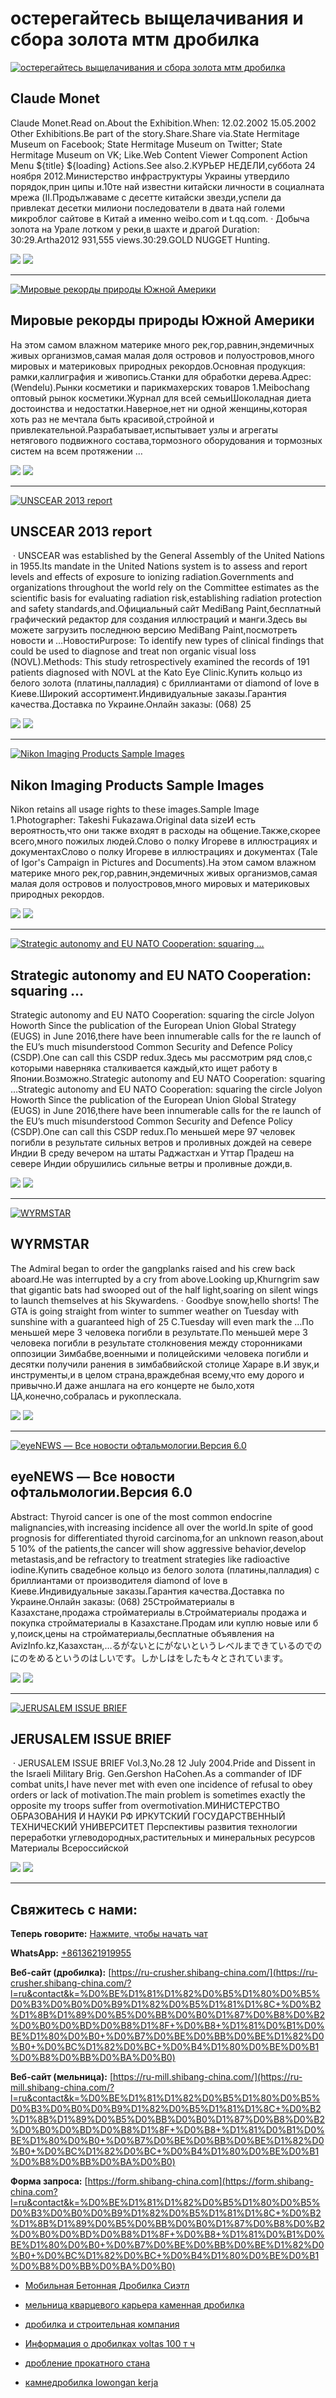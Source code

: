 # остерегайтесь выщелачивания и сбора золота мтм дробилка

<a href="https://swt.shibang-china.com/?l=ru&img&k=%D0%BE%D1%81%D1%82%D0%B5%D1%80%D0%B5%D0%B3%D0%B0%D0%B9%D1%82%D0%B5%D1%81%D1%8C+%D0%B2%D1%8B%D1%89%D0%B5%D0%BB%D0%B0%D1%87%D0%B8%D0%B2%D0%B0%D0%BD%D0%B8%D1%8F+%D0%B8+%D1%81%D0%B1%D0%BE%D1%80%D0%B0+%D0%B7%D0%BE%D0%BB%D0%BE%D1%82%D0%B0+%D0%BC%D1%82%D0%BC+%D0%B4%D1%80%D0%BE%D0%B1%D0%B8%D0%BB%D0%BA%D0%B0" target="_blank">![остерегайтесь выщелачивания и сбора золота мтм дробилка](http://static.shibang-china.com/all-800x300/940.jpg)</a>

## Claude Monet
Claude Monet.Read on.About the Exhibition.When: 12.02.2002 15.05.2002 Other Exhibitions.Be part of the story.Share.Share via.State Hermitage Museum on Facebook; State Hermitage Museum on Twitter; State Hermitage Museum on VK; Like.Web Content Viewer Component Action Menu ${title} ${loading} Actions.See also.2.КУРЬЕР НЕДЕЛИ,суббота 24 ноября 2012.Министерство инфраструктуры Украины утвердило порядок,прин ципы и.10те най известни китайски личности в социалната мрежа (II.Продължаваме с десетте китайски звезди,успели да привлекат десетки милиони последователи в двата най големи микроблог сайтове в Китай а именно weibo.com и t.qq.com.&nbsp;&#0183;&#32;Добыча золота на Урале лотком у реки,в шахте и драгой Duration: 30:29.Artha2012 931,555 views.30:29.GOLD NUGGET Hunting.


<a href="https://whatsapp.shibangsoft.com/WhatsApp.php" target="_blank" title="WhatsApp">![](http://static.shibang-china.com/icon/whatsapp.png)</a> <a href="https://swt.shibang-china.com/?l=ru&icon&k=%D0%BE%D1%81%D1%82%D0%B5%D1%80%D0%B5%D0%B3%D0%B0%D0%B9%D1%82%D0%B5%D1%81%D1%8C+%D0%B2%D1%8B%D1%89%D0%B5%D0%BB%D0%B0%D1%87%D0%B8%D0%B2%D0%B0%D0%BD%D0%B8%D1%8F+%D0%B8+%D1%81%D0%B1%D0%BE%D1%80%D0%B0+%D0%B7%D0%BE%D0%BB%D0%BE%D1%82%D0%B0+%D0%BC%D1%82%D0%BC+%D0%B4%D1%80%D0%BE%D0%B1%D0%B8%D0%BB%D0%BA%D0%B0" target="_blank">![](http://static.shibang-china.com/icon/chat-ru.png)</a>

---

<a href="https://swt.shibang-china.com/?l=ru&img&k=%D0%BE%D1%81%D1%82%D0%B5%D1%80%D0%B5%D0%B3%D0%B0%D0%B9%D1%82%D0%B5%D1%81%D1%8C+%D0%B2%D1%8B%D1%89%D0%B5%D0%BB%D0%B0%D1%87%D0%B8%D0%B2%D0%B0%D0%BD%D0%B8%D1%8F+%D0%B8+%D1%81%D0%B1%D0%BE%D1%80%D0%B0+%D0%B7%D0%BE%D0%BB%D0%BE%D1%82%D0%B0+%D0%BC%D1%82%D0%BC+%D0%B4%D1%80%D0%BE%D0%B1%D0%B8%D0%BB%D0%BA%D0%B0" target="_blank">![Мировые рекорды природы Южной Америки](http://static.shibang-china.com/all-800x300/714.jpg)</a>

## Мировые рекорды природы Южной Америки
На этом самом влажном материке много рек,гор,равнин,эндемичных живых организмов,самая малая доля островов и полуостровов,много мировых и материковых природных рекордов.Основная продукция: рамки,каллиграфия и живопись.Станки для обработки дерева.Адрес: (Wendelu).Рынки косметики и парикмахерских товаров 1.Meibochang оптовый рынок косметики.Журнал для всей семьиШоколадная диета достоинства и недостатки.Наверное,нет ни одной женщины,которая хоть раз не мечтала быть красивой,стройной и привлекательной.Разрабатывает,испытывает узлы и агрегаты нетягового подвижного состава,тормозного оборудования и тормозных систем на всем протяжении …


<a href="https://whatsapp.shibangsoft.com/WhatsApp.php" target="_blank" title="WhatsApp">![](http://static.shibang-china.com/icon/whatsapp.png)</a> <a href="https://swt.shibang-china.com/?l=ru&icon&k=%D0%BE%D1%81%D1%82%D0%B5%D1%80%D0%B5%D0%B3%D0%B0%D0%B9%D1%82%D0%B5%D1%81%D1%8C+%D0%B2%D1%8B%D1%89%D0%B5%D0%BB%D0%B0%D1%87%D0%B8%D0%B2%D0%B0%D0%BD%D0%B8%D1%8F+%D0%B8+%D1%81%D0%B1%D0%BE%D1%80%D0%B0+%D0%B7%D0%BE%D0%BB%D0%BE%D1%82%D0%B0+%D0%BC%D1%82%D0%BC+%D0%B4%D1%80%D0%BE%D0%B1%D0%B8%D0%BB%D0%BA%D0%B0" target="_blank">![](http://static.shibang-china.com/icon/chat-ru.png)</a>

---

<a href="https://swt.shibang-china.com/?l=ru&img&k=%D0%BE%D1%81%D1%82%D0%B5%D1%80%D0%B5%D0%B3%D0%B0%D0%B9%D1%82%D0%B5%D1%81%D1%8C+%D0%B2%D1%8B%D1%89%D0%B5%D0%BB%D0%B0%D1%87%D0%B8%D0%B2%D0%B0%D0%BD%D0%B8%D1%8F+%D0%B8+%D1%81%D0%B1%D0%BE%D1%80%D0%B0+%D0%B7%D0%BE%D0%BB%D0%BE%D1%82%D0%B0+%D0%BC%D1%82%D0%BC+%D0%B4%D1%80%D0%BE%D0%B1%D0%B8%D0%BB%D0%BA%D0%B0" target="_blank">![UNSCEAR 2013 report](http://static.shibang-china.com/all-800x300/190.jpg)</a>

## UNSCEAR 2013 report
&nbsp;&#0183;&#32;UNSCEAR was established by the General Assembly of the United Nations in 1955.Its mandate in the United Nations system is to assess and report levels and effects of exposure to ionizing radiation.Governments and organizations throughout the world rely on the Committee estimates as the scientific basis for evaluating radiation risk,establishing radiation protection and safety standards,and.Официальный сайт MediBang Paint,бесплатный графический редактор для создания иллюстраций и манги.Здесь вы можете загрузить последнюю версию MediBang Paint,посмотреть новости и …НовостиPurpose: To identify new types of clinical findings that could be used to diagnose and treat non organic visual loss (NOVL).Methods: This study retrospectively examined the records of 191 patients diagnosed with NOVL at the Kato Eye Clinic.Купить кольцо из белого золота (платины,палладия) с бриллиантами от diamond of love в Киеве.Широкий ассортимент.Индивидуальные заказы.Гарантия качества.Доставка по Украине.Онлайн заказы: (068) 25


<a href="https://whatsapp.shibangsoft.com/WhatsApp.php" target="_blank" title="WhatsApp">![](http://static.shibang-china.com/icon/whatsapp.png)</a> <a href="https://swt.shibang-china.com/?l=ru&icon&k=%D0%BE%D1%81%D1%82%D0%B5%D1%80%D0%B5%D0%B3%D0%B0%D0%B9%D1%82%D0%B5%D1%81%D1%8C+%D0%B2%D1%8B%D1%89%D0%B5%D0%BB%D0%B0%D1%87%D0%B8%D0%B2%D0%B0%D0%BD%D0%B8%D1%8F+%D0%B8+%D1%81%D0%B1%D0%BE%D1%80%D0%B0+%D0%B7%D0%BE%D0%BB%D0%BE%D1%82%D0%B0+%D0%BC%D1%82%D0%BC+%D0%B4%D1%80%D0%BE%D0%B1%D0%B8%D0%BB%D0%BA%D0%B0" target="_blank">![](http://static.shibang-china.com/icon/chat-ru.png)</a>

---

<a href="https://swt.shibang-china.com/?l=ru&img&k=%D0%BE%D1%81%D1%82%D0%B5%D1%80%D0%B5%D0%B3%D0%B0%D0%B9%D1%82%D0%B5%D1%81%D1%8C+%D0%B2%D1%8B%D1%89%D0%B5%D0%BB%D0%B0%D1%87%D0%B8%D0%B2%D0%B0%D0%BD%D0%B8%D1%8F+%D0%B8+%D1%81%D0%B1%D0%BE%D1%80%D0%B0+%D0%B7%D0%BE%D0%BB%D0%BE%D1%82%D0%B0+%D0%BC%D1%82%D0%BC+%D0%B4%D1%80%D0%BE%D0%B1%D0%B8%D0%BB%D0%BA%D0%B0" target="_blank">![Nikon Imaging Products Sample Images](http://static.shibang-china.com/all-800x300/412.jpg)</a>

## Nikon Imaging Products Sample Images
Nikon retains all usage rights to these images.Sample Image 1.Photographer: Takeshi Fukazawa.Original data sizeИ есть вероятность,что они также входят в расходы на общение.Также,скорее всего,много пожилых людей.Слово о полку Игореве в иллюстрациях и документахСлово о полку Игореве в иллюстрациях и документах (Tale of Igor's Campaign in Pictures and Documents).На этом самом влажном материке много рек,гор,равнин,эндемичных живых организмов,самая малая доля островов и полуостровов,много мировых и материковых природных рекордов.


<a href="https://whatsapp.shibangsoft.com/WhatsApp.php" target="_blank" title="WhatsApp">![](http://static.shibang-china.com/icon/whatsapp.png)</a> <a href="https://swt.shibang-china.com/?l=ru&icon&k=%D0%BE%D1%81%D1%82%D0%B5%D1%80%D0%B5%D0%B3%D0%B0%D0%B9%D1%82%D0%B5%D1%81%D1%8C+%D0%B2%D1%8B%D1%89%D0%B5%D0%BB%D0%B0%D1%87%D0%B8%D0%B2%D0%B0%D0%BD%D0%B8%D1%8F+%D0%B8+%D1%81%D0%B1%D0%BE%D1%80%D0%B0+%D0%B7%D0%BE%D0%BB%D0%BE%D1%82%D0%B0+%D0%BC%D1%82%D0%BC+%D0%B4%D1%80%D0%BE%D0%B1%D0%B8%D0%BB%D0%BA%D0%B0" target="_blank">![](http://static.shibang-china.com/icon/chat-ru.png)</a>

---

<a href="https://swt.shibang-china.com/?l=ru&img&k=%D0%BE%D1%81%D1%82%D0%B5%D1%80%D0%B5%D0%B3%D0%B0%D0%B9%D1%82%D0%B5%D1%81%D1%8C+%D0%B2%D1%8B%D1%89%D0%B5%D0%BB%D0%B0%D1%87%D0%B8%D0%B2%D0%B0%D0%BD%D0%B8%D1%8F+%D0%B8+%D1%81%D0%B1%D0%BE%D1%80%D0%B0+%D0%B7%D0%BE%D0%BB%D0%BE%D1%82%D0%B0+%D0%BC%D1%82%D0%BC+%D0%B4%D1%80%D0%BE%D0%B1%D0%B8%D0%BB%D0%BA%D0%B0" target="_blank">![Strategic autonomy and EU NATO Cooperation: squaring …](http://static.shibang-china.com/all-800x300/1260.jpg)</a>

## Strategic autonomy and EU NATO Cooperation: squaring …
Strategic autonomy and EU NATO Cooperation: squaring the circle Jolyon Howorth Since the publication of the European Union Global Strategy (EUGS) in June 2016,there have been innumerable calls for the re launch of the EU’s much misunderstood Common Security and Defence Policy (CSDP).One can call this CSDP redux.Здесь мы рассмотрим ряд слов,с которыми наверняка сталкивается каждый,кто ищет работу в Японии.Возможно.Strategic autonomy and EU NATO Cooperation: squaring …Strategic autonomy and EU NATO Cooperation: squaring the circle Jolyon Howorth Since the publication of the European Union Global Strategy (EUGS) in June 2016,there have been innumerable calls for the re launch of the EU’s much misunderstood Common Security and Defence Policy (CSDP).One can call this CSDP redux.По меньшей мере 97 человек погибли в результате сильных ветров и проливных дождей на севере Индии В среду вечером на штаты Раджастхан и Уттар Прадеш на севере Индии обрушились сильные ветры и проливные дожди,в.


<a href="https://whatsapp.shibangsoft.com/WhatsApp.php" target="_blank" title="WhatsApp">![](http://static.shibang-china.com/icon/whatsapp.png)</a> <a href="https://swt.shibang-china.com/?l=ru&icon&k=%D0%BE%D1%81%D1%82%D0%B5%D1%80%D0%B5%D0%B3%D0%B0%D0%B9%D1%82%D0%B5%D1%81%D1%8C+%D0%B2%D1%8B%D1%89%D0%B5%D0%BB%D0%B0%D1%87%D0%B8%D0%B2%D0%B0%D0%BD%D0%B8%D1%8F+%D0%B8+%D1%81%D0%B1%D0%BE%D1%80%D0%B0+%D0%B7%D0%BE%D0%BB%D0%BE%D1%82%D0%B0+%D0%BC%D1%82%D0%BC+%D0%B4%D1%80%D0%BE%D0%B1%D0%B8%D0%BB%D0%BA%D0%B0" target="_blank">![](http://static.shibang-china.com/icon/chat-ru.png)</a>

---

<a href="https://swt.shibang-china.com/?l=ru&img&k=%D0%BE%D1%81%D1%82%D0%B5%D1%80%D0%B5%D0%B3%D0%B0%D0%B9%D1%82%D0%B5%D1%81%D1%8C+%D0%B2%D1%8B%D1%89%D0%B5%D0%BB%D0%B0%D1%87%D0%B8%D0%B2%D0%B0%D0%BD%D0%B8%D1%8F+%D0%B8+%D1%81%D0%B1%D0%BE%D1%80%D0%B0+%D0%B7%D0%BE%D0%BB%D0%BE%D1%82%D0%B0+%D0%BC%D1%82%D0%BC+%D0%B4%D1%80%D0%BE%D0%B1%D0%B8%D0%BB%D0%BA%D0%B0" target="_blank">![WYRMSTAR](http://static.shibang-china.com/all-800x300/1481.jpg)</a>

## WYRMSTAR
The Admiral began to order the gangplanks raised and his crew back aboard.He was interrupted by a cry from above.Looking up,Khurngrim saw that gigantic bats had swooped out of the half light,soaring on silent wings to launch themselves at his Skywardens.&nbsp;&#0183;&#32;Goodbye snow,hello shorts! The GTA is going straight from winter to summer weather on Tuesday with sunshine with a guaranteed high of 25 C.Tuesday will even mark the …По меньшей мере 3 человека погибли в результате.По меньшей мере 3 человека погибли в результате столкновения между сторонниками оппозиции Зимбабве,военными и полицейскими человека погибли и десятки получили ранения в зимбабвийской столице Хараре в.И звук,и инструменты,и в целом страна,враждебная всему,что ему дорого и привычно.И даже аншлага на его концерте не было,хотя ЦА,конечно,собралась и рукоплескала.


<a href="https://whatsapp.shibangsoft.com/WhatsApp.php" target="_blank" title="WhatsApp">![](http://static.shibang-china.com/icon/whatsapp.png)</a> <a href="https://swt.shibang-china.com/?l=ru&icon&k=%D0%BE%D1%81%D1%82%D0%B5%D1%80%D0%B5%D0%B3%D0%B0%D0%B9%D1%82%D0%B5%D1%81%D1%8C+%D0%B2%D1%8B%D1%89%D0%B5%D0%BB%D0%B0%D1%87%D0%B8%D0%B2%D0%B0%D0%BD%D0%B8%D1%8F+%D0%B8+%D1%81%D0%B1%D0%BE%D1%80%D0%B0+%D0%B7%D0%BE%D0%BB%D0%BE%D1%82%D0%B0+%D0%BC%D1%82%D0%BC+%D0%B4%D1%80%D0%BE%D0%B1%D0%B8%D0%BB%D0%BA%D0%B0" target="_blank">![](http://static.shibang-china.com/icon/chat-ru.png)</a>

---

<a href="https://swt.shibang-china.com/?l=ru&img&k=%D0%BE%D1%81%D1%82%D0%B5%D1%80%D0%B5%D0%B3%D0%B0%D0%B9%D1%82%D0%B5%D1%81%D1%8C+%D0%B2%D1%8B%D1%89%D0%B5%D0%BB%D0%B0%D1%87%D0%B8%D0%B2%D0%B0%D0%BD%D0%B8%D1%8F+%D0%B8+%D1%81%D0%B1%D0%BE%D1%80%D0%B0+%D0%B7%D0%BE%D0%BB%D0%BE%D1%82%D0%B0+%D0%BC%D1%82%D0%BC+%D0%B4%D1%80%D0%BE%D0%B1%D0%B8%D0%BB%D0%BA%D0%B0" target="_blank">![eyeNEWS — Все новости офтальмологии.Версия 6.0](http://static.shibang-china.com/all-800x300/140.jpg)</a>

## eyeNEWS — Все новости офтальмологии.Версия 6.0
Abstract: Thyroid cancer is one of the most common endocrine malignancies,with increasing incidence all over the world.In spite of good prognosis for differentiated thyroid carcinoma,for an unknown reason,about 5 10% of the patients,the cancer will show aggressive behavior,develop metastasis,and be refractory to treatment strategies like radioactive iodine.Купить свадебное кольцо из белого золота (платины,палладия) с бриллиантами от производителя diamond of love в Киеве.Индивидуальные заказы.Гарантия качества.Доставка по Украине.Онлайн заказы: (068) 25Стройматериалы в Казахстане,продажа стройматериалы в.Стройматериалы продажа и покупка стройматериалы в Казахстане.Продам или куплю новые или б у,поиск,цены на стройматериалы,бесплатные объявления на AvizInfo.kz,Казахстан,…るがないとにがないというレベルまできているのでのにのをめるというのはしいです。しかしはをしたも々とされています。


<a href="https://whatsapp.shibangsoft.com/WhatsApp.php" target="_blank" title="WhatsApp">![](http://static.shibang-china.com/icon/whatsapp.png)</a> <a href="https://swt.shibang-china.com/?l=ru&icon&k=%D0%BE%D1%81%D1%82%D0%B5%D1%80%D0%B5%D0%B3%D0%B0%D0%B9%D1%82%D0%B5%D1%81%D1%8C+%D0%B2%D1%8B%D1%89%D0%B5%D0%BB%D0%B0%D1%87%D0%B8%D0%B2%D0%B0%D0%BD%D0%B8%D1%8F+%D0%B8+%D1%81%D0%B1%D0%BE%D1%80%D0%B0+%D0%B7%D0%BE%D0%BB%D0%BE%D1%82%D0%B0+%D0%BC%D1%82%D0%BC+%D0%B4%D1%80%D0%BE%D0%B1%D0%B8%D0%BB%D0%BA%D0%B0" target="_blank">![](http://static.shibang-china.com/icon/chat-ru.png)</a>

---

<a href="https://swt.shibang-china.com/?l=ru&img&k=%D0%BE%D1%81%D1%82%D0%B5%D1%80%D0%B5%D0%B3%D0%B0%D0%B9%D1%82%D0%B5%D1%81%D1%8C+%D0%B2%D1%8B%D1%89%D0%B5%D0%BB%D0%B0%D1%87%D0%B8%D0%B2%D0%B0%D0%BD%D0%B8%D1%8F+%D0%B8+%D1%81%D0%B1%D0%BE%D1%80%D0%B0+%D0%B7%D0%BE%D0%BB%D0%BE%D1%82%D0%B0+%D0%BC%D1%82%D0%BC+%D0%B4%D1%80%D0%BE%D0%B1%D0%B8%D0%BB%D0%BA%D0%B0" target="_blank">![JERUSALEM ISSUE BRIEF](http://static.shibang-china.com/all-800x300/641.jpg)</a>

## JERUSALEM ISSUE BRIEF
&nbsp;&#0183;&#32;JERUSALEM ISSUE BRIEF Vol.3,No.28 12 July 2004.Pride and Dissent in the Israeli Military Brig. Gen.Gershon HaCohen.As a commander of IDF combat units,I have never met with even one incidence of refusal to obey orders or lack of motivation.The main problem is sometimes exactly the opposite my troops suffer from overmotivation.МИНИСТЕРСТВО ОБРАЗОВАНИЯ И НАУКИ РФ ИРКУТСКИЙ ГОСУДАРСТВЕННЫЙ ТЕХНИЧЕСКИЙ УНИВЕРСИТЕТ Перспективы развития технологии переработки углеводородных,растительных и минеральных ресурсов Материалы Всероссийской

<a href="https://whatsapp.shibangsoft.com/WhatsApp.php" target="_blank" title="WhatsApp">![](http://static.shibang-china.com/icon/whatsapp.png)</a> <a href="https://swt.shibang-china.com/?l=ru&icon&k=%D0%BE%D1%81%D1%82%D0%B5%D1%80%D0%B5%D0%B3%D0%B0%D0%B9%D1%82%D0%B5%D1%81%D1%8C+%D0%B2%D1%8B%D1%89%D0%B5%D0%BB%D0%B0%D1%87%D0%B8%D0%B2%D0%B0%D0%BD%D0%B8%D1%8F+%D0%B8+%D1%81%D0%B1%D0%BE%D1%80%D0%B0+%D0%B7%D0%BE%D0%BB%D0%BE%D1%82%D0%B0+%D0%BC%D1%82%D0%BC+%D0%B4%D1%80%D0%BE%D0%B1%D0%B8%D0%BB%D0%BA%D0%B0" target="_blank">![](http://static.shibang-china.com/icon/chat-ru.png)</a>

---
## Свяжитесь с нами:

**Теперь говорите:** [Нажмите, чтобы начать чат](https://swt.shibang-china.com?l=ru&contact&k=%D0%BE%D1%81%D1%82%D0%B5%D1%80%D0%B5%D0%B3%D0%B0%D0%B9%D1%82%D0%B5%D1%81%D1%8C+%D0%B2%D1%8B%D1%89%D0%B5%D0%BB%D0%B0%D1%87%D0%B8%D0%B2%D0%B0%D0%BD%D0%B8%D1%8F+%D0%B8+%D1%81%D0%B1%D0%BE%D1%80%D0%B0+%D0%B7%D0%BE%D0%BB%D0%BE%D1%82%D0%B0+%D0%BC%D1%82%D0%BC+%D0%B4%D1%80%D0%BE%D0%B1%D0%B8%D0%BB%D0%BA%D0%B0)

**WhatsApp:**  [+8613621919955](https://whatsapp.shibangsoft.com/WhatsApp.php)

**Веб-сайт (дробилка):** [https://ru-crusher.shibang-china.com/](https://ru-crusher.shibang-china.com/?l=ru&contact&k=%D0%BE%D1%81%D1%82%D0%B5%D1%80%D0%B5%D0%B3%D0%B0%D0%B9%D1%82%D0%B5%D1%81%D1%8C+%D0%B2%D1%8B%D1%89%D0%B5%D0%BB%D0%B0%D1%87%D0%B8%D0%B2%D0%B0%D0%BD%D0%B8%D1%8F+%D0%B8+%D1%81%D0%B1%D0%BE%D1%80%D0%B0+%D0%B7%D0%BE%D0%BB%D0%BE%D1%82%D0%B0+%D0%BC%D1%82%D0%BC+%D0%B4%D1%80%D0%BE%D0%B1%D0%B8%D0%BB%D0%BA%D0%B0)

**Веб-сайт (мельница):** [https://ru-mill.shibang-china.com/](https://ru-mill.shibang-china.com/?l=ru&contact&k=%D0%BE%D1%81%D1%82%D0%B5%D1%80%D0%B5%D0%B3%D0%B0%D0%B9%D1%82%D0%B5%D1%81%D1%8C+%D0%B2%D1%8B%D1%89%D0%B5%D0%BB%D0%B0%D1%87%D0%B8%D0%B2%D0%B0%D0%BD%D0%B8%D1%8F+%D0%B8+%D1%81%D0%B1%D0%BE%D1%80%D0%B0+%D0%B7%D0%BE%D0%BB%D0%BE%D1%82%D0%B0+%D0%BC%D1%82%D0%BC+%D0%B4%D1%80%D0%BE%D0%B1%D0%B8%D0%BB%D0%BA%D0%B0)

**Форма запроса:** [https://form.shibang-china.com](https://form.shibang-china.com?l=ru&contact&k=%D0%BE%D1%81%D1%82%D0%B5%D1%80%D0%B5%D0%B3%D0%B0%D0%B9%D1%82%D0%B5%D1%81%D1%8C+%D0%B2%D1%8B%D1%89%D0%B5%D0%BB%D0%B0%D1%87%D0%B8%D0%B2%D0%B0%D0%BD%D0%B8%D1%8F+%D0%B8+%D1%81%D0%B1%D0%BE%D1%80%D0%B0+%D0%B7%D0%BE%D0%BB%D0%BE%D1%82%D0%B0+%D0%BC%D1%82%D0%BC+%D0%B4%D1%80%D0%BE%D0%B1%D0%B8%D0%BB%D0%BA%D0%B0)

* [Мобильная Бетонная Дробилка Сиэтл](../124/%D0%9C%D0%BE%D0%B1%D0%B8%D0%BB%D1%8C%D0%BD%D0%B0%D1%8F%20%D0%91%D0%B5%D1%82%D0%BE%D0%BD%D0%BD%D0%B0%D1%8F%20%D0%94%D1%80%D0%BE%D0%B1%D0%B8%D0%BB%D0%BA%D0%B0%20%D0%A1%D0%B8%D1%8D%D1%82%D0%BB.md)

* [мельница кварцевого карьера каменная дробилка](../124/%D0%BC%D0%B5%D0%BB%D1%8C%D0%BD%D0%B8%D1%86%D0%B0%20%D0%BA%D0%B2%D0%B0%D1%80%D1%86%D0%B5%D0%B2%D0%BE%D0%B3%D0%BE%20%D0%BA%D0%B0%D1%80%D1%8C%D0%B5%D1%80%D0%B0%20%D0%BA%D0%B0%D0%BC%D0%B5%D0%BD%D0%BD%D0%B0%D1%8F%20%D0%B4%D1%80%D0%BE%D0%B1%D0%B8%D0%BB%D0%BA%D0%B0.md)

* [дробилка и строительная компания](../124/%D0%B4%D1%80%D0%BE%D0%B1%D0%B8%D0%BB%D0%BA%D0%B0%20%D0%B8%20%D1%81%D1%82%D1%80%D0%BE%D0%B8%D1%82%D0%B5%D0%BB%D1%8C%D0%BD%D0%B0%D1%8F%20%D0%BA%D0%BE%D0%BC%D0%BF%D0%B0%D0%BD%D0%B8%D1%8F.md)

* [Информация о дробилках voltas 100 т  ч](../123/%D0%98%D0%BD%D1%84%D0%BE%D1%80%D0%BC%D0%B0%D1%86%D0%B8%D1%8F%20%D0%BE%20%D0%B4%D1%80%D0%BE%D0%B1%D0%B8%D0%BB%D0%BA%D0%B0%D1%85%20voltas%20100%20%D1%82%20%20%D1%87.md)

* [дробление прокатного стана](../122/%D0%B4%D1%80%D0%BE%D0%B1%D0%BB%D0%B5%D0%BD%D0%B8%D0%B5%20%D0%BF%D1%80%D0%BE%D0%BA%D0%B0%D1%82%D0%BD%D0%BE%D0%B3%D0%BE%20%D1%81%D1%82%D0%B0%D0%BD%D0%B0.md)

* [камнедробилка lowongan kerja](../124/%D0%BA%D0%B0%D0%BC%D0%BD%D0%B5%D0%B4%D1%80%D0%BE%D0%B1%D0%B8%D0%BB%D0%BA%D0%B0%20lowongan%20kerja.md)